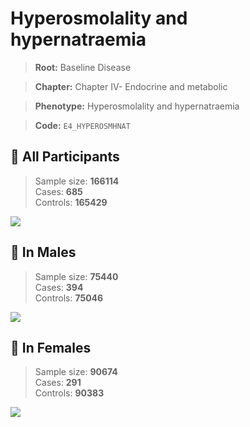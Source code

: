 # Hyperosmolality and hypernatraemia

> **Root:** Baseline Disease  

> **Chapter:** Chapter IV- Endocrine and metabolic  

> **Phenotype:** Hyperosmolality and hypernatraemia  

> **Code:** `E4_HYPEROSMHNAT`

## 🧪 All Participants  
> Sample size: **166114**  
> Cases: **685**  
> Controls: **165429**
<img src="/Disease/Figures/ALL/Incidence/E4_HYPEROSMHNAT.png"/>
<CsvTable src="/public/Disease/Data/ALL/Incidence/COX_E4_HYPEROSMHNAT.csv" label="🔍 View full results" />

## 👨 In Males  
> Sample size: **75440**  
> Cases: **394**  
> Controls: **75046**
<img src="/Disease/Figures/Male/Incidence/E4_HYPEROSMHNAT.png"/>
<CsvTable src="/public/Disease/Data/Male/Incidence/COX_E4_HYPEROSMHNAT.csv" label="🔍 View full results" />

## 👩 In Females  
> Sample size: **90674**  
> Cases: **291**  
> Controls: **90383**
<img src="/Disease/Figures/Female/Incidence/E4_HYPEROSMHNAT.png"/>
<CsvTable src="/public/Disease/Data/Female/Incidence/COX_E4_HYPEROSMHNAT.csv" label="🔍 View full results" />
